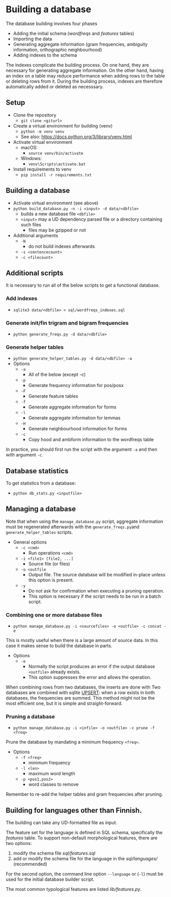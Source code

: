 # Building a database

The database building involves four phases
 - Adding the initial schema (_wordfreqs_ and _features_ tables)
 - Importing the data
 - Generating aggregate information (gram frequencies, ambiguity information, orthographic neighbourhood)
 - Adding indexes to the schema

The indexes complicate the building process. On one hand, they are necessary for generating aggregate information.
On the other hand, having an index on a table may reduce performance when adding rows to the table or deleting rows from it.
During the building process, indexes are therefore automatically added or deleted as necesssary.

## Setup
- Clone the repository
  - `git clone <giturl>`
- Create a virtual environment for building (venv)
  - `python -m venv venv`
  - See also: https://docs.python.org/3/library/venv.html
- Activate virtual environment
  - macOS:
    - `source venv/bin/activate`
  - Windows:
    - `venv\Scripts\activate.bat`
 - Install requirements to venv
   - `pip install -r requirements.txt`

## Building a database

- Activate virtual environment (see above)
- `python build_database.py -n -i <input> -d data/<dbfile>`
  - builds a new database file `<dbfile>`
  - `<input>` may a UD dependency parsed file or a directory containing such files
    - files may be gzipped or not
- Additional arguments
  - `-N`
    - do not build indexes afterwards
  - `-s <sentencecount>`
  - `-c <filecount>`

## Additional scripts

It is necessary to run all of the below scripts to get a functional database.

### Add indexes
 - `sqlite3 data/<dbfile> < sql/wordfreqs_indexes.sql`

### Generate init/fin trigram and bigram frequencies
 - `python generate_freqs.py -d data/<dbfile>`

### Generate helper tables
 - `python generate_helper_tables.py -d data/<dbfile> -a`
 - Options
   - `-a`
     - All of the below (except -c)
   - `-p`
     - Generate frequency information for pos/posx
   - `-F`
     - Generate feature tables
   - `-f`
     - Generate aggregate information for forms
   - `-l`
     - Generate aggregate information for lemmas
   - `-H`
     - Generate neighbourhood information for forms
   - `-c`
     - Copy hood and ambform information to the wordfreqs table

In practice, you should first run the script with the argument `-a` and then with argument `-c`.

## Database statistics

To get statistics from a database:
 - `python db_stats.py <inputfile>`

## Managing a database

Note that when using the `manage_database.py` script, aggregate information must be regenerated afterwards with the `generate_freqs.py`and `generate_helper_tables` scripts.

 - General options
   - `-c <cmd>`
     - Run operations `<cmd>`
   - `-i <file1> [file2, ...]`
     - Source file (or files)
   - `-o <outfile`
     - Output file. The source database will be modified in-place unless this option is present.
   - `-y`
     - Do not ask for confirmation when executing a pruning operation.
     - This option is necessary if the script needs to be run in a batch script.

### Combining one or more database files

 - `python manage_database.py -i <sourcefiles> -o <outfile> -c concat -e`

This is mostly useful when there is a large amount of source data. In this case it makes sense to build the database in parts. 

 - Options
   - `-e`
     - Normally the script produces an error if the output database `<outfile>` already exists.
     - This option suppresses the error and allows the operation.

When combining rows from two databases, the inserts are done with 
Two databases are combined with sqlite [UPSERT](https://www.sqlite.org/lang_UPSERT.html): when a row exists in both databases, the frequencies are summed.
This method might not be the most efficient one, but it is simple and straight-forward.

### Pruning a database

 - `python manage_database.py -i <infile> -o <outfile> -c prune -f <freq>`

Prune the database by mandating a minimum frequency `<freq>`.

 - Options
   - `-f <freq>`
     - minimum frequency
   - `-l <len>`
     - maximum word length 
   - `-p <pos1,pos2>`
     - word classes to remove

Remember to re-add the helper tables and gram frequencies after pruning.

## Building for languages other than Finnish.

The building can take any UD-formatted file as input.

The feature set for the language is defined in SQL schema, specifically the _features_ table. To support non-default morphological features, there are two options:
1. modify the schema file _sql/features.sql_
2. add or modify the schema file for the language in the _sql/languages/_ (recommended)

For the second option, the command line option `--language` or (`-l`) must be used for the initial database builder script.

The most common typological features are listed _lib/features.py_.
